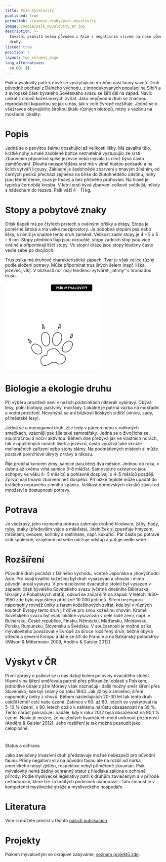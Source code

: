 ```yaml
---
title: Psík mývalovitý
published: true
permalink: /zajmove-druhy/psik-myvalovity
image: /media/psik_myvalovity_at.jpg
description: >-
  Invazní psovitá šelma původem z Asie s negativním vlivem na naše původní
  druhy. 
listed: true
position: 7
layout: two_columns_page
lang_alternatives:
  en_GB: {}
---
```

Psík mývalovitý patří k nově se vyskytujícím druhům naší fauny savců. Druh původně pochází z Dálného východu, z introdukovaných populací na Sibiři a z evropské části bývalého Sovětského svazu se šířil dál na západ. Navíc unikal z chovů kožešinových zvířat. Jako nepůvodní druh se značnou reprodukční kapacitou se jak u nás, tak v celé Evropě rozšiřuje. Jedná se o všežravce obývajícího širokou škálu různých biotopů, místy s vazbou na mokřadní lokality. 

# Popis

Jedná se o psovitou šelmu dosahující až velikosti lišky. Má zavalité tělo, krátké nohy a malé zaoblené boltce neznatelně vystupující ze srsti. Zbarvením připomíná spíše jezevce nebo mývala (s nímž bývá často zaměňován). Dlouhá neuspořádána srst má v zimě hustou podsadu a na lících vytváří licousy. Základní je šedohnědé zbarvení s tmavým žíháním, od černých pesíků přechází zejména na břiše do žlutohnědého odstínu, nohy jsou téměř černé, ocas je tmavý a bez příčného pruhování. Na hlavě je typická černobílá kresba. V letní srsti bývá zbarvení celkově světlejší, někdy s nádechem do rezava. Psík váží 4 – 11 kg.

# Stopy a pobytové znaky

Otisk tlapek má po čtyřech prstech s oválnými bříšky a drápy. Stopa je poměrně široká a má velké meziprostory. Je podobná stopám psa nebo lišky, s nimiž je snadné tento druh zaměnit. Velikost zadní stopy je 4 – 5 x 5 – 6 cm. Stopy předních tlap jsou okrouhlé, stopy zadních stop jsou více oválné a připomínají liščí stopy. Ve stopní dráze jsou stopy kladeny často vedle sebe po dvojicích. 

Trus psíka má druhově charakteristický zápach. Tvar je však velice různý podle složení potravy. Může připomínat trus jiných šelem (např. liška, jezevec, vlk). V blízkosti nor mají tendenci vytvářet „latríny“ s hromadou trusu.

![](/media/stopy_psík.jpg)

# Biologie a ekologie druhu

Při výběru prostředí není v našich podmínkách nikterak vybíravý. Obývá lesy, polní biotopy, pastviny, mokřady. Lokálně je patrná vazba na mokřadní a vodní prostředí. Nevyhýbá se ani blízkosti lidských sídlišť (vinice, sady, příměstské lesy). 

Jedná se o monogamní druh, žije tedy v párech nebo v rodinných smečkách, vzácněji pak žije také samotářsky. Jedná se o živočicha se soumračnou a noční aktivitou. Během dne přebývá jak ve vlastních norách, tak v opuštěných norách lišek a jezevců, často využívá také skruže melioračních zařízení nebo stohy slámy. Na podmáčených místech si může postavit povrchové úkryty z trávy a rákosu.

Říje probíhá koncem zimy, samice jsou březí dva měsíce. Jednou do roka, v dubnu až květnu vrhá samice 5–8 mláďat. Samostatné existence jsou schopny ve věku 4– 5 měsíců a pohlavně dospívají o 4–5 měsíců později. Zprvu mají tmavší zbarvení než dospělci. Při nízké teplotě může upadat do krátkého nepravého zimního spánku. Velikost domovských okrsků závisí od množství a dostupnosti potravy.

# Potrava

Je všežravý, jeho rozmanitá potrava zahrnuje drobné hlodavce, žáby, hady, ryby, ptáky (především vejce a mláďata), jídelníček si zpestřuje hmyzem, mršinami, ovocem, kořínky a rostlinami, např. kukuřicí. Pár často po potravě slídí společně, vzájemně od sebe udržuje odstup a putuje vedle sebe.

# Rozšíření

Původně druh pochází z Dálného východu, včetně Japonska a jihovýchodní Asie. Pro svoji kvalitní kožešinu byl druh vysazován a chován i mimo původní areál výskytu. V první polovině dvacátého století byl vysazen v západní části bývalého Sovětského svazu (včetně dnešního Běloruska, Ukrajiny a Pobaltských států), odkud se začal šířit na západ. V letech 1930–1950 zde bylo vypuštěno přibližně 10 000 jedinců. Šíření bezesporu napomohly rovněž úniky z farem kožešinových zvířat, kde byl v různých koutech Evropy tento druh již dříve pro svou kožešinu chován. Kromě Sovětského svazu byl však lokálně vysazován v celé řadě zemí, např. v Bulharsku, České republice, Finsku, Německu, Maďarsku, Moldavsku, Polsku, Rumunsku, Slovensku a Švédsku. V současnosti je možné psíka mývalovitého považovat v Evropě za široce rozšířený druh; běžně obývá střední a severní Evropu a dále se šíří do Francie a na Balkánský poloostrov (Wilson & Mittermeier 2009, Anděra & Gaisler 2012).

# Výskyt v ČR

První zprávy o psíkovi se u nás datují kolem poloviny dvacátého století. Hlavní vlna šíření směřovala patrně přes příhraniční oblasti s Polskem, jednotlivé údaje z jižní Moravy však naznačují i další možný směr šíření přes Slovensko, kde byl známý od roku 1943. Jak již bylo zmíněno, šíření napomohly úniky z chovů. Během následujících 20-30 let tak tento druh osídlil téměř celé naše území. Zatímco v 60. až 80. letech se vyskytoval na 5–10 % území, v 90. letech došlo k náhlému nárůstu obsazenosti na 39 %. Tento nárůst pokračuje i nadále, kdy k roku 2012 byla obsazenost na 90,1 % území. Navíc je možné, že ve zbylých kvadrátech mohl uniknout pozornosti (Anděra & Gaisler 2012). Jeho rozšíření je tak možné posoudit jako celoplošné. 

# 

Status a ochrana

Jako zavlečený invazivní druh představuje možné nebezpečí pro původní faunu. Přímý negativní vliv na původní faunu ale na rozdíl od norka amerického nebyl zjištěn, respektive nebyl přiměřeně zkoumán. Psík mývalovitý nemá žádný ochranný statut z hlediska zákona o ochraně přírody. Podle myslivecké legislativy patří k druhům zavlečeným a v přírodě nežádoucím, které lze za určitých podmínek usmrcovat – tato činnost je v kompetenci myslivecké stráže a mysliveckého hospodáře.

# Literatura

Více si můžete přečíst v těchto [našich publikacích](/publications#category=ps%C3%ADk-m%C3%BDvalovit%C3%BD).

# Projekty

Psíkem mývalovitým se okrajově zabýváme, [seznam projektů zde](/projects#category=ps%C3%ADk-m%C3%BDvalovit%C3%BD).
